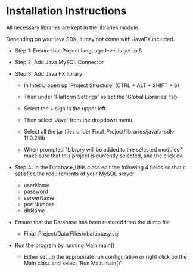 # Installation Instructions #

All necessary libraries are kept in the libraries module.

Depending on your java SDK, it may not come with JavaFX included. 

* Step 1: Ensure that Project language level is set to 8

* Step 2: Add Java MySQL Connector

* Step 3: Add Java FX library

  * In IntelliJ open up 'Project Structure' (CTRL + ALT + SHIFT + S)
  
  * Then under 'Platform Settings' select the 'Global Libraries' tab
  
  * Select the + sign in the upper left. 
  
  * Then select 'Java' from the dropdown menu.
  
  * Select all the jar files under Final_Project/libraries/javafx-sdk-11.0.2/lib 
  
  * When prompted "Library <YOUR LIBRARY NAME> will be added to the selected modules." make sure that this project is currently selected, and the click ok.
  
* Step 4: In the Database_Utils class edit the following 4 fields so that it satisfies the requirements of your MySQL server
  * userName
  * password
  * serverName
  * portNumber
  * dbName

* Ensure that the Database has been restored from the dump file
  * Final_Project/Data Files/nbafantasy.sql
  
* Run the program by running Main.main()
  * Either set up the appropriate run configuration or right click on the Main class and select 'Run Main.main()'


